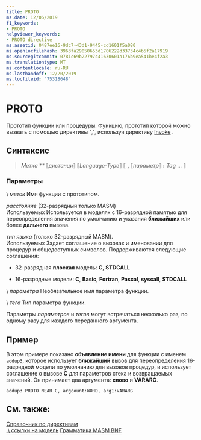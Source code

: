 ```yaml
---
title: PROTO
ms.date: 12/06/2019
f1_keywords:
- PROTO
helpviewer_keywords:
- PROTO directive
ms.assetid: 0487ee16-9dc7-43d1-9445-cd1601f5a080
ms.openlocfilehash: 3963fa29050653d1706222d33734c4b5f2a17919
ms.sourcegitcommit: 0781c69b22797c41630601a176b9ea541be4f2a3
ms.translationtype: MT
ms.contentlocale: ru-RU
ms.lasthandoff: 12/20/2019
ms.locfileid: "75318648"
---
```

# <a name="proto"></a>PROTO

Прототип функции или процедуры. Функцию, прототип которой можно вызвать с помощью директивы ",", используя директиву [Invoke](invoke.md) .

## <a name="syntax"></a>Синтаксис

> *Метка* **\** ⟦*дистанци*⟧ ⟦*Language-Type*⟧ ⟦ __,__ ⟦*параметр*⟧ __:__ *Tag* ... ⟧

### <a name="parameters"></a>Параметры

\ *меток*
Имя функции с прототипом.

*расстояние* (32-разрядный только MASM) \
Используемых Используется в моделях с 16-разрядной памятью для переопределения значения по умолчанию и указания **ближайших** или более **дальнего** вызова.

*тип языка* (только 32-разрядный MASM). \
Используемых Задает соглашение о вызовах и именовании для процедур и общедоступных символов. Поддерживаются следующие соглашения:

- 32-разрядная **плоская** модель: **C**, **STDCALL**

- 16-разрядные модели: **C**, **Basic**, **Fortran**, **Pascal**, **syscall**, **STDCALL**

\ *параметра*
Необязательное имя параметра функции.

\ *тега*
Тип параметра функции.

Параметры *параметров* и *тегов* могут встречаться несколько раз, по одному разу для каждого переданного аргумента.

## <a name="example"></a>Пример

В этом примере показано **объявление имени** для функции с именем `addup3`, которое использует **ближайший** вызов для переопределения 16-разрядной модели по умолчанию для вызовов процедур, и использует соглашение о вызове **C** для параметров стека и возвращаемых значений. Он принимает два аргумента: **слово** и **VARARG**.

```MASM
addup3 PROTO NEAR C, argcount:WORD, arg1:VARARG
```

## <a name="see-also"></a>См. также:

[Справочник по директивам](directives-reference.md)\
[.\ ссылки на модель](dot-model.md)
[Грамматика MASM BNF](masm-bnf-grammar.md)
